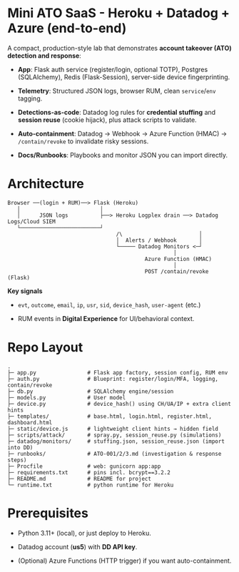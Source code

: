 # Mini ATO SaaS - Heroku + Datadog + Azure (end-to-end)

A compact, production-style lab that demonstrates **account takeover (ATO) detection and response**:

- **App**: Flask auth service (register/login, optional TOTP), Postgres (SQLAlchemy), Redis (Flask-Session), server-side device fingerprinting.
    
- **Telemetry**: Structured JSON logs, browser RUM, clean `service`/`env` tagging.
    
- **Detections-as-code**: Datadog log rules for **credential stuffing** and **session reuse** (cookie hijack), plus attack scripts to validate.
    
- **Auto-containment**: Datadog → Webhook → Azure Function (HMAC) → `/contain/revoke` to invalidate risky sessions.
    
- **Docs/Runbooks**: Playbooks and monitor JSON you can import directly.


# Architecture

```
Browser ──(login + RUM)──> Flask (Heroku)
   │                         │
   │      JSON logs          ├──> Heroku Logplex drain ──> Datadog Logs/Cloud SIEM
   └─────────────────────────┘
                                  /\                        │
                                  │  Alerts / Webhook       │
                                  └───── Datadog Monitors <─┘
                                                    │
                                           Azure Function (HMAC)
                                                    │
                                           POST /contain/revoke (Flask)
```

**Key signals**

- `evt`, `outcome`, `email`, `ip`, `usr`, `sid`, `device_hash`, `user-agent` (etc.)
    
- RUM events in **Digital Experience** for UI/behavioral context.

# Repo Layout

```
.
├─ app.py                # Flask app factory, session config, RUM env
├─ auth.py               # Blueprint: register/login/MFA, logging, contain/revoke
├─ db.py                 # SQLAlchemy engine/session
├─ models.py             # User model
├─ device.py             # device_hash() using CH/UA/IP + extra client hints
├─ templates/            # base.html, login.html, register.html, dashboard.html
├─ static/device.js      # lightweight client hints → hidden field
├─ scripts/attack/       # spray.py, session_reuse.py (simulations)
├─ datadog/monitors/     # stuffing.json, session_reuse.json (import into DD)
├─ runbooks/             # ATO-001/2/3.md (investigation & response steps)
├─ Procfile              # web: gunicorn app:app
├─ requirements.txt      # pins incl. bcrypt==3.2.2
├─ README.md             # README for project   
└─ runtime.txt           # python runtime for Heroku
```

# Prerequisites

- Python 3.11+ (local), or just deploy to Heroku.
    
- Datadog account (**us5**) with **DD API key**.
    
- (Optional) Azure Functions (HTTP trigger) if you want auto-containment.